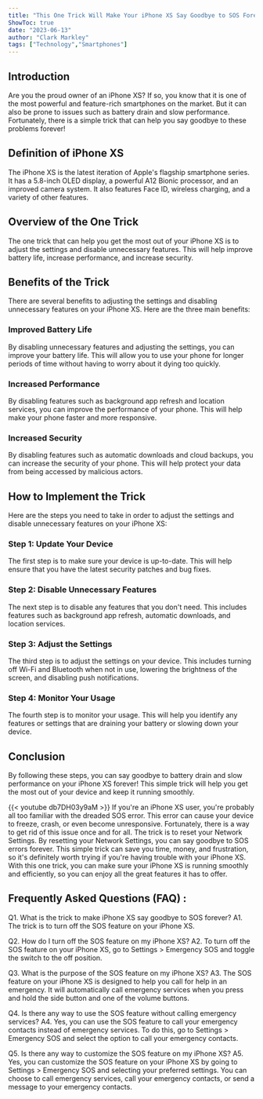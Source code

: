 ```yaml
---
title: "This One Trick Will Make Your iPhone XS Say Goodbye to SOS Forever!"
ShowToc: true 
date: "2023-06-13"
author: "Clark Markley" 
tags: ["Technology","Smartphones"]
---
```

## Introduction

Are you the proud owner of an iPhone XS? If so, you know that it is one of the most powerful and feature-rich smartphones on the market. But it can also be prone to issues such as battery drain and slow performance. Fortunately, there is a simple trick that can help you say goodbye to these problems forever!

## Definition of iPhone XS

The iPhone XS is the latest iteration of Apple's flagship smartphone series. It has a 5.8-inch OLED display, a powerful A12 Bionic processor, and an improved camera system. It also features Face ID, wireless charging, and a variety of other features.

## Overview of the One Trick

The one trick that can help you get the most out of your iPhone XS is to adjust the settings and disable unnecessary features. This will help improve battery life, increase performance, and increase security.

## Benefits of the Trick

There are several benefits to adjusting the settings and disabling unnecessary features on your iPhone XS. Here are the three main benefits:

### Improved Battery Life

By disabling unnecessary features and adjusting the settings, you can improve your battery life. This will allow you to use your phone for longer periods of time without having to worry about it dying too quickly.

### Increased Performance

By disabling features such as background app refresh and location services, you can improve the performance of your phone. This will help make your phone faster and more responsive.

### Increased Security

By disabling features such as automatic downloads and cloud backups, you can increase the security of your phone. This will help protect your data from being accessed by malicious actors.

## How to Implement the Trick

Here are the steps you need to take in order to adjust the settings and disable unnecessary features on your iPhone XS:

### Step 1: Update Your Device

The first step is to make sure your device is up-to-date. This will help ensure that you have the latest security patches and bug fixes.

### Step 2: Disable Unnecessary Features

The next step is to disable any features that you don't need. This includes features such as background app refresh, automatic downloads, and location services.

### Step 3: Adjust the Settings

The third step is to adjust the settings on your device. This includes turning off Wi-Fi and Bluetooth when not in use, lowering the brightness of the screen, and disabling push notifications.

### Step 4: Monitor Your Usage

The fourth step is to monitor your usage. This will help you identify any features or settings that are draining your battery or slowing down your device.

## Conclusion

By following these steps, you can say goodbye to battery drain and slow performance on your iPhone XS forever! This simple trick will help you get the most out of your device and keep it running smoothly.

{{< youtube db7DH03y9aM >}} 
If you're an iPhone XS user, you're probably all too familiar with the dreaded SOS error. This error can cause your device to freeze, crash, or even become unresponsive. Fortunately, there is a way to get rid of this issue once and for all. The trick is to reset your Network Settings. By resetting your Network Settings, you can say goodbye to SOS errors forever. This simple trick can save you time, money, and frustration, so it's definitely worth trying if you're having trouble with your iPhone XS. With this one trick, you can make sure your iPhone XS is running smoothly and efficiently, so you can enjoy all the great features it has to offer.

## Frequently Asked Questions (FAQ) :
Q1. What is the trick to make iPhone XS say goodbye to SOS forever?
A1. The trick is to turn off the SOS feature on your iPhone XS.

Q2. How do I turn off the SOS feature on my iPhone XS?
A2. To turn off the SOS feature on your iPhone XS, go to Settings > Emergency SOS and toggle the switch to the off position.

Q3. What is the purpose of the SOS feature on my iPhone XS?
A3. The SOS feature on your iPhone XS is designed to help you call for help in an emergency. It will automatically call emergency services when you press and hold the side button and one of the volume buttons.

Q4. Is there any way to use the SOS feature without calling emergency services?
A4. Yes, you can use the SOS feature to call your emergency contacts instead of emergency services. To do this, go to Settings > Emergency SOS and select the option to call your emergency contacts.

Q5. Is there any way to customize the SOS feature on my iPhone XS?
A5. Yes, you can customize the SOS feature on your iPhone XS by going to Settings > Emergency SOS and selecting your preferred settings. You can choose to call emergency services, call your emergency contacts, or send a message to your emergency contacts.


